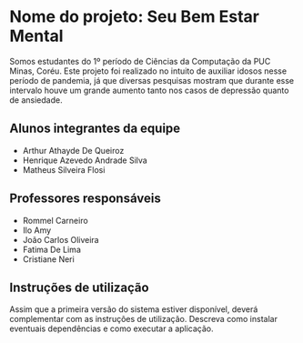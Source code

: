 # Nome do projeto: Seu Bem Estar Mental

Somos estudantes do 1º período de Ciências da Computação da PUC Minas, Coréu. Este projeto foi realizado no intuito de auxiliar idosos nesse período de pandemia, já que diversas pesquisas mostram que durante esse intervalo houve um grande aumento tanto nos casos de depressão quanto de ansiedade.

## Alunos integrantes da equipe

* Arthur Athayde De Queiroz
* Henrique Azevedo Andrade Silva
* Matheus Silveira Flosi


## Professores responsáveis

* Rommel Carneiro
* Ilo Amy
* João Carlos Oliveira
* Fatima De Lima
* Cristiane Neri 

## Instruções de utilização

Assim que a primeira versão do sistema estiver disponível, deverá complementar com as instruções de utilização. Descreva como instalar eventuais dependências e como executar a aplicação.

